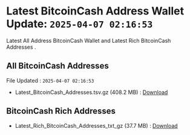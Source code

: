 # Latest BitcoinCash Address Wallet Update: `2025-04-07 02:16:53`

Latest All Address BitcoinCash Wallet and Latest Rich BitcoinCash Addresses .

## All BitcoinCash Addresses

File Updated : `2025-04-07 02:16:53`

- Latest_BitcoinCash_Addresses.tsv.gz (408.2 MB) : [Download](https://github.com/Pymmdrza/Rich-Address-Wallet/releases/tag/BitcoinCash)

## BitcoinCash Rich Addresses

- Latest_Rich_BitcoinCash_Addresses_txt_gz (37.7 MB) : [Download](https://github.com/Pymmdrza/Rich-Address-Wallet/releases/tag/BitcoinCash)
